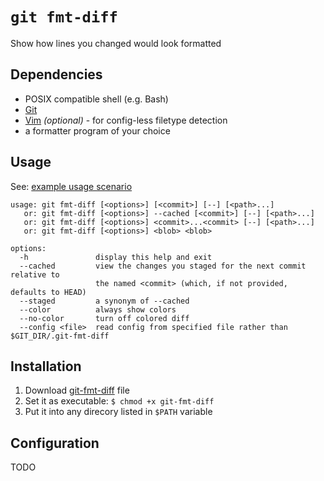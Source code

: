 `git fmt-diff`
==============

Show how lines you changed would look formatted

## Dependencies

* POSIX compatible shell (e.g. Bash)
* [Git](https://git-scm.com/)
* [Vim](https://www.vim.org/) _(optional)_ - for config-less filetype detection
* a formatter program of your choice

## Usage

See: [example usage scenario](scenario.md)

```
usage: git fmt-diff [<options>] [<commit>] [--] [<path>...]
   or: git fmt-diff [<options>] --cached [<commit>] [--] [<path>...]
   or: git fmt-diff [<options>] <commit>...<commit> [--] [<path>...]
   or: git fmt-diff [<options>] <blob> <blob>

options:
  -h               display this help and exit
  --cached         view the changes you staged for the next commit relative to
                   the named <commit> (which, if not provided, defaults to HEAD)
  --staged         a synonym of --cached
  --color          always show colors
  --no-color       turn off colored diff
  --config <file>  read config from specified file rather than $GIT_DIR/.git-fmt-diff
```

## Installation

1. Download [git-fmt-diff](https://raw.githubusercontent.com/Jorengarenar/git-fmt-diff/master/git-fmt-diff) file
2. Set it as executable: `$ chmod +x git-fmt-diff`
3. Put it into any direcory listed in `$PATH` variable

## Configuration

TODO
